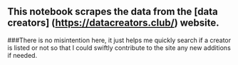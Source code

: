 ## This notebook scrapes the data from the [data creators] (https://datacreators.club/) website. 

###There is no misintention here, it just helps me quickly search if a creator is listed or not so that I could swiftly contribute to the site any new additions if needed.
